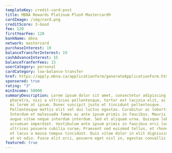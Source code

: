 ```yaml
---
templateKey: credit-card-post
title: MBNA Rewards Platinum Plus® Mastercard®
cardImage: /img/card.png
creditScore: 3-Good
fee: 120
firstYearFee: 120
bankName: mbna
network: mastercard
purchaseInterest: 19
balanceTransferInterest: 19
cashAdvanceInterest: 15
balanceTranferFees: 15
userCategory: personal
cardCategory: low-balance-transfer
href: https://apply.mbna.ca/applicationform/generateApplicationForm.htm?src=DACC88&locale=en_CA&sid=GaCy8kZbhuw-10H.SXk.sZfrQgJmcTx8gw
sponsered: true
rating: "3"
minIncome: 50000
summaryDescription: Lorem ipsum dolor sit amet, consectetur adipiscing elit. Nam
  pharetra, nisi a ultricies pellentesque, tortor est lacinia elit, ac pharetra
  mi lorem at ipsum. Donec suscipit justo et tincidunt pellentesque.
  Pellentesque mattis elit vel dui luctus egestas. Curabitur ac lobortis nunc.
  Interdum et malesuada fames ac ante ipsum primis in faucibus. Mauris pharetra
  augue vitae neque interdum interdum. Sed et aliquam urna. Quisque lobortis
  accumsan imperdiet. Vestibulum ante ipsum primis in faucibus orci luctus et
  ultrices posuere cubilia curae; Praesent sed euismod tellus, et rhoncus mi. In
  et lacus a massa tempus tincidunt. Duis vitae dolor in elit dignissim aliquet
  at et odio. Fusce elit orci, posuere eget nisl in, egestas convallis mi.
featured: true
---
```

